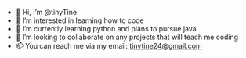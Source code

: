 - 👋 Hi, I’m @tinyTine
- 👀 I’m interested in learning how to code
- 🌱 I’m currently learning python and plans to pursue java
- 💞️ I’m looking to collaborate on any projects that will teach me coding
- 📫 You can reach me via my email: tinytine24@gmail.com

<!---
tinyTine/tinyTine is a ✨ special ✨ repository because its `README.md` (this file) appears on your GitHub profile.
You can click the Preview link to take a look at your changes.
--->
